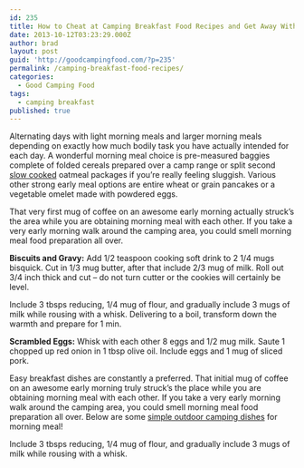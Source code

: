 ```yaml
---
id: 235
title: How to Cheat at Camping Breakfast Food Recipes and Get Away With It
date: 2013-10-12T03:23:29.000Z
author: brad
layout: post
guid: 'http://goodcampingfood.com/?p=235'
permalink: /camping-breakfast-food-recipes/
categories:
  - Good Camping Food
tags:
  - camping breakfast
published: true
---
```

Alternating days with light morning meals and larger morning meals depending on exactly how much bodily task you have actually intended for each day. A wonderful morning meal choice is pre-measured baggies complete of folded cereals prepared over a camp range or split second <a title="Dutch Oven Recipes for Camping" href="http://goodcampingfood.com/dutch-oven-recipes-for-camping/" target="_blank">slow cooked</a> oatmeal packages if you&#8217;re really feeling sluggish. Various other strong early meal options are entire wheat or grain pancakes or a vegetable omelet made with powdered eggs.

That very first mug of coffee on an awesome early morning actually struck&#8217;s the area while you are obtaining morning meal with each other. If you take a very early morning walk around the camping area, you could smell morning meal food preparation all over.

**Biscuits and Gravy:** Add 1/2 teaspoon cooking soft drink to 2 1/4 mugs bisquick. Cut in 1/3 mug butter, after that include 2/3 mug of milk. Roll out 3/4 inch thick and cut &#8211; do not turn cutter or the cookies will certainly be level.

Include 3 tbsps reducing, 1/4 mug of flour, and gradually include 3 mugs of milk while rousing with a whisk. Delivering to a boil, transform down the warmth and prepare for 1 min.

**Scrambled Eggs:** Whisk with each other 8 eggs and 1/2 mug milk. Saute 1 chopped up red onion in 1 tbsp olive oil. Include eggs and 1 mug of sliced pork.

Easy breakfast dishes are constantly a preferred. That initial mug of coffee on an awesome early morning truly struck&#8217;s the place while you are obtaining morning meal with each other. If you take a very early morning walk around the camping area, you could smell morning meal food preparation all over. Below are some <a title="Good Camping Meals for Hikers" href="http://goodcampingfood.com/good-camping-meals-for-hikers/" target="_blank">simple outdoor camping dishes</a> for morning meal!

Include 3 tbsps reducing, 1/4 mug of flour, and gradually include 3 mugs of milk while rousing with a whisk.
